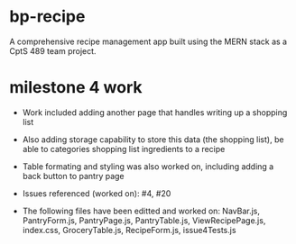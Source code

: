 # bp-recipe
A comprehensive recipe management app built using the MERN stack as a CptS 489 team project.

# milestone 4 work
- Work included adding another page that handles writing up a shopping list
- Also adding storage capability to store this data (the shopping list), be able to categories shopping list ingredients to a recipe
- Table formating and styling was also worked on, including adding a back button to pantry page
- Issues referenced (worked on): #4, #20

- The following files have been editted and worked on: NavBar.js, PantryForm.js, PantryPage.js, PantryTable.js, 
ViewRecipePage.js, index.css, GroceryTable.js, RecipeForm.js, issue4Tests.js




